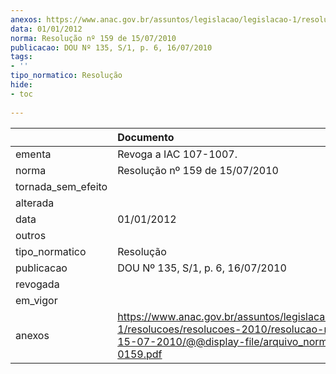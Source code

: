 ```yaml
---
anexos: https://www.anac.gov.br/assuntos/legislacao/legislacao-1/resolucoes/resolucoes-2010/resolucao-no-159-de-15-07-2010/@@display-file/arquivo_norma/A2010-0159.pdf
data: 01/01/2012
norma: Resolução nº 159 de 15/07/2010
publicacao: DOU Nº 135, S/1, p. 6, 16/07/2010
tags:
- ''
tipo_normatico: Resolução
hide: 
- toc 
 
---
```


|                    | Documento                                                                                                                                                      |
|:-------------------|:---------------------------------------------------------------------------------------------------------------------------------------------------------------|
| ementa             | Revoga a IAC 107-1007.                                                                                                                                         |
| norma              | Resolução nº 159 de 15/07/2010                                                                                                                                 |
| tornada_sem_efeito |                                                                                                                                                                |
| alterada           |                                                                                                                                                                |
| data               | 01/01/2012                                                                                                                                                     |
| outros             |                                                                                                                                                                |
| tipo_normatico     | Resolução                                                                                                                                                      |
| publicacao         | DOU Nº 135, S/1, p. 6, 16/07/2010                                                                                                                              |
| revogada           |                                                                                                                                                                |
| em_vigor           |                                                                                                                                                                |
| anexos             | https://www.anac.gov.br/assuntos/legislacao/legislacao-1/resolucoes/resolucoes-2010/resolucao-no-159-de-15-07-2010/@@display-file/arquivo_norma/A2010-0159.pdf |